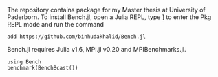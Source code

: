 The repository contains package for my Master thesis at University of Paderborn.
To install Bench.jl, open a Julia REPL, type ] to enter the Pkg REPL mode and run the command
   
    add https://github.com/binhudakhalid/Bench.jl

Bench.jl requires Julia v1.6, MPI.jl v0.20 and MPIBenchmarks.jl.

    using Bench
    benchmark(BenchBcast())
